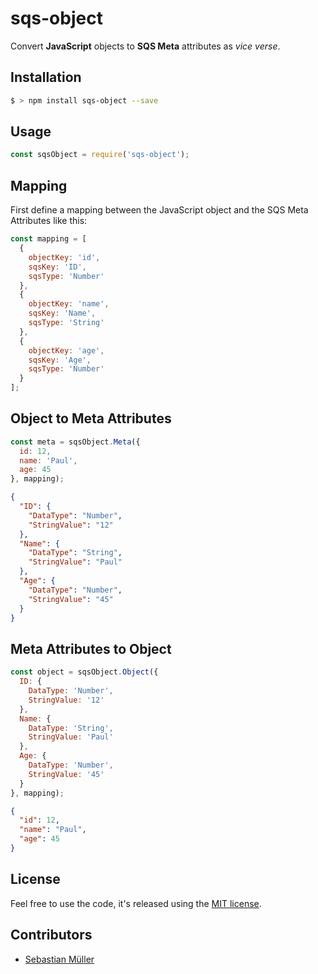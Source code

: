# sqs-object

Convert **JavaScript** objects to **SQS Meta** attributes as *vice verse*.

## Installation

```bash
$ > npm install sqs-object --save
```

## Usage

```js
const sqsObject = require('sqs-object');
```

## Mapping

First define a mapping between the JavaScript object and the SQS Meta Attributes like this:

```js
const mapping = [
  {
    objectKey: 'id',
    sqsKey: 'ID',
    sqsType: 'Number'
  },
  {
    objectKey: 'name',
    sqsKey: 'Name',
    sqsType: 'String'
  },
  {
    objectKey: 'age',
    sqsKey: 'Age',
    sqsType: 'Number'
  }
];
```

## Object to Meta Attributes

```js
const meta = sqsObject.Meta({
  id: 12,
  name: 'Paul',
  age: 45
}, mapping);
```

```json
{
  "ID": {
    "DataType": "Number",
    "StringValue": "12"
  },
  "Name": {
    "DataType": "String",
    "StringValue": "Paul"
  },
  "Age": {
    "DataType": "Number",
    "StringValue": "45"
  }
}
```

## Meta Attributes to Object

```js
const object = sqsObject.Object({
  ID: {
    DataType: 'Number',
    StringValue: '12'
  },
  Name: {
    DataType: 'String',
    StringValue: 'Paul'
  },
  Age: {
    DataType: 'Number',
    StringValue: '45'
  }
}, mapping);
```

```json
{
  "id": 12,
  "name": "Paul",
  "age": 45
}
```

## License

Feel free to use the code, it's released using the [MIT license](https://github.com/sbstjn/sqs-object/blob/master/LICENSE.md).

## Contributors

- [Sebastian Müller](https://sbstjn.com)
